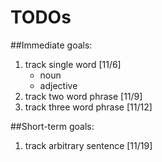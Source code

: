 
# TODOs

##Immediate goals:
1. track single word [11/6]
	* noun
	* adjective
2. track two word phrase [11/9]
3. track three word phrase [11/12]


##Short-term goals:
1. track arbitrary sentence [11/19]
